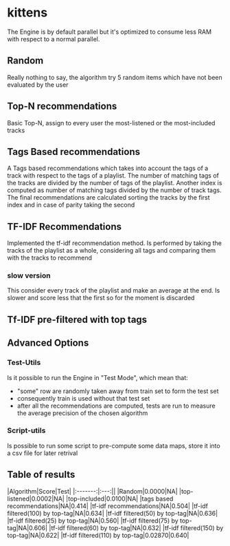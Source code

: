 # kittens

The Engine is by default parallel but it's optimized to consume less RAM with respect to a normal parallel.

## Random

Really nothing to say, the algorithm try 5 random items which have not been evaluated by the user

## Top-N recommendations

Basic Top-N, assign to every user the most-listened or the most-included tracks

## Tags Based recommendations

A Tags based recommendations which takes into account the tags of a track with respect to the tags of a playlist.
The number of matching tags of the tracks are divided by the number of tags of the playlist.
Another index is computed as number of matching tags divided by the number of track tags.
The final recommendations are calculated sorting the tracks by the first index and in case of parity taking the second

## TF-IDF Recommendations

Implemented the tf-idf recommendation method.
Is performed by taking the tracks of the playlist as a whole, considering all tags and comparing them with the tracks to recommend

### slow version

This consider every track of the playlist and make an average at the end. Is slower and score less that the first so for the moment is discarded

## Tf-IDF pre-filtered with top tags

## Advanced Options

### Test-Utils

Is it possible to run the Engine in "Test Mode", which mean that:

* "some" row are randomly taken away from train set to form the test set
* consequently train is used without that test set
* after all the recommendations are computed, tests are run to measure the average precision of the chosen algorithm

### Script-utils

Is possible to run some script to pre-compute some data maps, store it into a csv file for later retrival

## Table of results

|Algorithm|Score|Test|
|:-------:|:---:||
|Random|0.0000|NA|
|top-listened|0.0002|NA|
|top-included|0.0100|NA|
|tags based recommendations|NA|0.414|
|tf-idf recommendations|NA|0.504|
|tf-idf filtered(100) by top-tag|NA|0.634|
|tf-idf filtered(50) by top-tag|NA|0.636|
|tf-idf filtered(25) by top-tag|NA|0.560|
|tf-idf filtered(75) by top-tag|NA|0.606|
|tf-idf filtered(60) by top-tag|NA|0.632|
|tf-idf filtered(150) by top-tag|NA|0.622|
|tf-idf filtered(110) by top-tag|0.02870|0.640|

